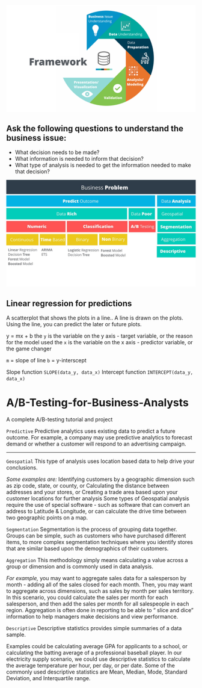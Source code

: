 <img src="crisp-dm-framework.jpeg">

## Ask the following questions to understand the business issue:
* What decision needs to be made?
* What information is needed to inform that decision?
* What type of analysis is needed to get the information needed to make that decision?

<img src="methodology-map.jpg">

## Linear regression for predictions

A scatterplot that shows the plots in a line..
A line is drawn on the plots.
Using the line, you can predict the later or future plots.

y = mx + b
the `y` is the variable on the y axis - target variable, or the reason for the model used
the `x` is the variable on the x axis - predictor variable, or the game changer

`m` = slope of line
`b` = y-interscept

Slope function    `SLOPE(data_y, data_x)`
Intercept function    `INTERCEPT(data_y, data_x)`


# A/B-Testing-for-Business-Analysts
A complete A/B-testing tutorial and project


`Predictive`
Predictive analytics uses existing data to predict a future outcome. For example, a company may use predictive analytics to forecast demand or whether a customer will respond to an advertising campaign.

---

`Geospatial`
This type of analysis uses location based data to help drive your conclusions. 

_Some examples are:_
Identifying customers by a geographic dimension such as zip code, state, or county, or
Calculating the distance between addresses and your stores, or
Creating a trade area based upon your customer locations for further analysis
Some types of Geospatial analysis require the use of special software - such as software that can convert an address to Latitude & Longitude, or can calculate the drive time between two geographic points on a map.

`Segmentation`
Segmentation is the process of grouping data together. Groups can be simple, such as customers who have purchased different items, to more complex segmentation techniques where you identify stores that are similar based upon the demographics of their customers.

`Aggregation`
This methodology simply means calculating a value across a group or dimension and is commonly used in data analysis. 

_For example,_ you may want to aggregate sales data for a salesperson by month - adding all of the sales closed for each month. Then, you may want to aggregate across dimensions, such as sales by month per sales territory. In this scenario, you could calculate the sales per month for each salesperson, and then add the sales per month for all salespeople in each region.
Aggregation is often done in reporting to be able to “ slice and dice” information to help managers make decisions and view performance.

`Descriptive`
Descriptive statistics provides simple summaries of a data sample. 

Examples could be calculating average GPA for applicants to a school, or calculating the batting average of a professional baseball player. In our electricity supply scenario, we could use descriptive statistics to calculate the average temperature per hour, per day, or per date.
Some of the commonly used descriptive statistics are Mean, Median, Mode, Standard Deviation, and Interquartile range.
